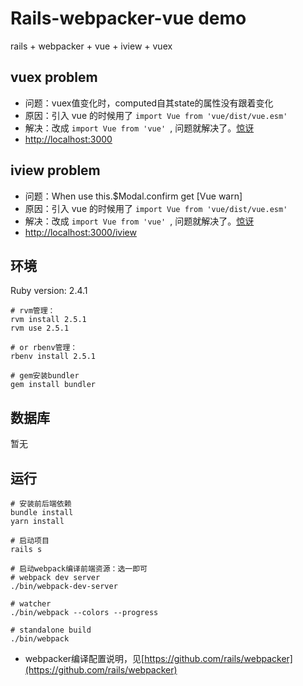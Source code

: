 # Rails-webpacker-vue demo

rails + webpacker + vue + iview + vuex

## vuex problem

- 问题：vuex值变化时，computed自其state的属性没有跟着变化
- 原因：引入 vue 的时候用了 ```import Vue from 'vue/dist/vue.esm' ```
- 解决：改成 ```import Vue from 'vue' ```, 问题就解决了。[惊讶](原理暂时不是很清楚)
- [http://localhost:3000](http://localhost:3000)


## iview problem

- 问题：When use this.$Modal.confirm get [Vue warn]
- 原因：引入 vue 的时候用了 ```import Vue from 'vue/dist/vue.esm' ```
- 解决：改成 ```import Vue from 'vue' ```, 问题就解决了。[惊讶](原理暂时不是很清楚)
- [http://localhost:3000/iview](http://localhost:3000/iview)


## 环境
Ruby version: 2.4.1

```
# rvm管理：
rvm install 2.5.1
rvm use 2.5.1

# or rbenv管理：
rbenv install 2.5.1

# gem安装bundler
gem install bundler
```

## 数据库

暂无

## 运行
```
# 安装前后端依赖
bundle install
yarn install

# 启动项目
rails s

# 启动webpack编译前端资源：选一即可
# webpack dev server
./bin/webpack-dev-server

# watcher
./bin/webpack --colors --progress

# standalone build
./bin/webpack
```

* webpacker编译配置说明，见[https://github.com/rails/webpacker](https://github.com/rails/webpacker)
